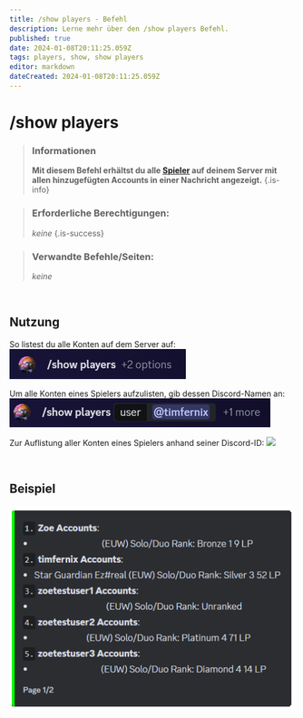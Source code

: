 ```yaml
---
title: /show players - Befehl
description: Lerne mehr über den /show players Befehl.
published: true
date: 2024-01-08T20:11:25.059Z
tags: players, show, show players
editor: markdown
dateCreated: 2024-01-08T20:11:25.059Z
---
```


# /show players

>### Informationen
>**Mit diesem Befehl erhältst du alle [Spieler](/en/terms/player) auf deinem Server mit allen hinzugefügten Accounts in einer Nachricht angezeigt.**
>{.is-info}

>### Erforderliche Berechtigungen:
>*keine*
>{.is-success}

>### Verwandte Befehle/Seiten:
>*keine*

<br>

## Nutzung
So listest du alle Konten auf dem Server auf:
![](/en_/en_show_players_all.png)
<br>

Um alle Konten eines Spielers aufzulisten, gib dessen Discord-Namen an:
![](/en_/en_show_players_user.png)
<br>

Zur Auflistung aller Konten eines Spielers anhand seiner Discord-ID:
![](/en_/en_show_players_id.png)

<br>

## Beispiel
![](/en_/en_show_players_list.png)